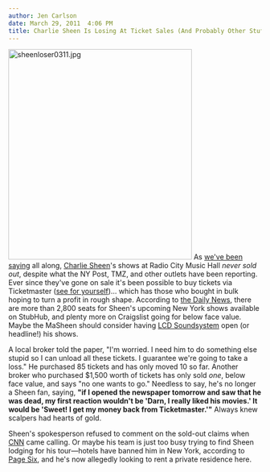 ```yaml
---
author: Jen Carlson
date: March 29, 2011  4:06 PM
title: Charlie Sheen Is Losing At Ticket Sales (And Probably Other Stuff)
---
```


<p><span class="mt-enclosure mt-enclosure-image" style="display: inline;"> <img alt="sheenloser0311.jpg" src="https://web.archive.org/web/20120527105549im_/http://gothamist.com/attachments/arts_jen/sheenloser0311.jpg" width="365" height="418" class="image-left"> </span>As <a href="https://web.archive.org/web/20120527105549/http://gothamist.com/2011/03/18/charlie_sheen_3.php">we&apos;ve been saying</a> all along, <a href="https://web.archive.org/web/20120527105549/http://gothamist.com/tags/charliesheen">Charlie Sheen</a>&apos;s shows at Radio City Music Hall <em>never sold out</em>, despite what the NY Post, TMZ, and other outlets have been reporting. Ever since they&apos;ve gone on sale it&apos;s been possible to buy tickets via Ticketmaster (<a href="https://web.archive.org/web/20120527105549/http://www.ticketmaster.com/event/1D00466FFC3A65BE?artistid=1568566&amp;majorcatid=10002&amp;minorcatid=51">see for yourself</a>)... which has those who bought in bulk hoping to turn a profit in rough shape. According to <a href="https://web.archive.org/web/20120527105549/http://www.nydailynews.com/gossip/2011/03/28/2011-03-28_charlie_sheen_not_winning_when_it_comes_to_shows_ticket_sales_sellers_desperate_.html">the Daily News</a>, there are more than 2,800 seats for Sheen&apos;s upcoming New York shows available on StubHub, and plenty more on Craigslist going for below face value. Maybe the MaSheen should consider having <a href="https://web.archive.org/web/20120527105549/http://gothamist.com/2011/02/11/this_is_happening_lcd_soundsystem_t.php">LCD Soundsystem</a> open (or headline!) his shows.</p>

<p>A local broker told the paper, &quot;I&apos;m worried. I need him to do something else stupid so I can unload all these tickets. I guarantee we&apos;re going to take a loss.&quot; He purchased 85 tickets and has only moved 10 so far. Another broker who purchased $1,500 worth of tickets has only sold <em>one</em>, below face value, and says &quot;no one wants to go.&quot; Needless to say, he&apos;s no longer a Sheen fan, saying, <strong>&quot;if I opened the newspaper tomorrow and saw that he was dead, my first reaction wouldn&apos;t be &apos;Darn, I really liked his movies.&apos; It would be &apos;Sweet! I get my money back from Ticketmaster.&apos;&quot;</strong> Always knew scalpers had hearts of gold.</p>

<p>Sheen&apos;s spokesperson refused to comment on the sold-out claims when <a href="https://web.archive.org/web/20120527105549/http://www.cnn.com/2011/SHOWBIZ/celebrity.news.gossip/03/29/sheen.tickets.ew/">CNN</a> came calling. Or maybe his team is just too busy trying to find Sheen lodging for his tour&#x2014;hotels have banned him in New York, according to <a href="https://web.archive.org/web/20120527105549/http://www.nypost.com/p/pagesix/hotels_cold_shoulder_charlie_24hfLxTylYlocyU0nUJhyJ">Page Six</a>, and he&apos;s now allegedly looking to rent a private residence here.</p>